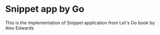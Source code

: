 # Snippet app by Go

This is the implementation of Snippet application from Let's Go book by Alex Edwards
